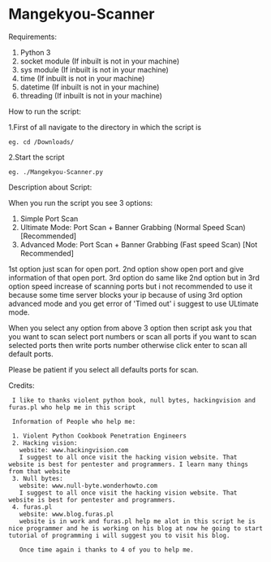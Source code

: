 # Mangekyou-Scanner
Requirements:
1. Python 3
2. socket module (If inbuilt is not in your machine)
3. sys module (If inbuilt is not in your machine)
4. time (If inbuilt is not in your machine)
5. datetime (If inbuilt is not in your machine)
6. threading (If inbuilt is not in your machine)

How to run the script:

1.First of all navigate to the directory in which the script is
      
    eg. cd /Downloads/ 

2.Start the script
 
    eg. ./Mangekyou-Scanner.py

Description about Script:
 
 When you run the script you see 3 options:
 1. Simple Port Scan 
 2. Ultimate Mode: Port Scan + Banner Grabbing (Normal Speed Scan) [Recommended] 
 3. Advanced Mode: Port Scan + Banner Grabbing (Fast speed Scan)   [Not Recommended] 
 
 1st option just scan for open port.
 2nd option show open port and give information of that open port.
 3rd option do same like 2nd option but in 3rd option speed increase of scanning ports but i not recommended to use it because some time server blocks your ip because of using 3rd option advanced mode and you get error of 'Timed out' i suggest to use ULtimate mode.
 
 When you select any option from above 3 option then script ask you that you want to scan select port numbers or scan all ports if you want to scan selected ports then write ports number otherwise click enter to scan all default ports.
 
 Please be patient if you select all defaults ports for scan.

Credits:
     
     I like to thanks violent python book, null bytes, hackingvision and furas.pl who help me in this script
     
     Information of People who help me:
     
     1. Violent Python Cookbook Penetration Engineers
     2. Hacking vision:
       website: www.hackingvision.com
       I suggest to all once visit the hacking vision website. That website is best for pentester and programmers. I learn many things from that website
     3. Null bytes:
       website: www.null-byte.wonderhowto.com
       I suggest to all once visit the hacking vision website. That website is best for pentester and programmers.
     4. furas.pl
       website: www.blog.furas.pl
       website is in work and furas.pl help me alot in this script he is nice programmer and he is working on his blog at now he going to start tutorial of programming i will suggest you to visit his blog.
       
       Once time again i thanks to 4 of you to help me.
